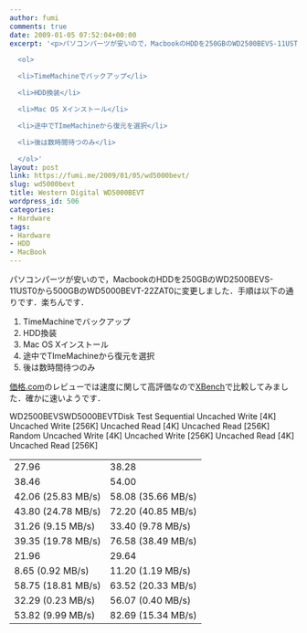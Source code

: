 ```yaml
---
author: fumi
comments: true
date: 2009-01-05 07:52:04+00:00
excerpt: '<p>パソコンパーツが安いので，MacbookのHDDを250GBのWD2500BEVS-11UST0から500GBのWD5000BEVT-22ZAT0に変更しました．手順は以下の通りです．楽ちんです．</p>

  <ol>

  <li>TimeMachineでバックアップ</li>

  <li>HDD換装</li>

  <li>Mac OS Xインストール</li>

  <li>途中でTImeMachineから復元を選択</li>

  <li>後は数時間待つのみ</li>

  </ol>'
layout: post
link: https://fumi.me/2009/01/05/wd5000bevt/
slug: wd5000bevt
title: Western Digital WD5000BEVT
wordpress_id: 506
categories:
- Hardware
tags:
- Hardware
- HDD
- MacBook
---
```


パソコンパーツが安いので，MacbookのHDDを250GBのWD2500BEVS-11UST0から500GBのWD5000BEVT-22ZAT0に変更しました．手順は以下の通りです．楽ちんです．

1. TimeMachineでバックアップ
2. HDD換装
3. Mac OS Xインストール
4. 途中でTImeMachineから復元を選択
5. 後は数時間待つのみ


[価格.com](http://review.kakaku.com/review/05366010669/)のレビューでは速度に関して高評価なので[XBench](http://www.xbench.com/)で比較してみました．確かに速いようです．


<table summary="XBench結果" >

<tr >WD2500BEVSWD5000BEVT</tr>

<tbody >
<tr >Disk Test
<td >27.96
</td>
<td >38.28
</td></tr>
<tr >Sequential
<td >38.46
</td>
<td >54.00
</td></tr>
<tr >Uncached Write [4K]
<td >42.06 (25.83 MB/s)
</td>
<td >58.08 (35.66 MB/s)
</td></tr>
<tr >Uncached Write [256K]
<td > 43.80 (24.78 MB/s)
</td>
<td >72.20  (40.85 MB/s)
</td></tr>
<tr >Uncached Read [4K]
<td >31.26 (9.15 MB/s)
</td>
<td >33.40  (9.78 MB/s)
</td></tr>
<tr >Uncached Read [256K]
<td >39.35 (19.78 MB/s)
</td>
<td >76.58  (38.49 MB/s)
</td></tr>
<tr >Random
<td >21.96
</td>
<td > 29.64
</td></tr>
<tr >Uncached Write [4K]
<td >8.65 (0.92 MB/s)
</td>
<td >11.20  (1.19 MB/s)
</td></tr>
<tr >Uncached Write [256K]
<td >58.75 (18.81 MB/s)
</td>
<td > 63.52  (20.33 MB/s)
</td></tr>
<tr >Uncached Read [4K]
<td >32.29 (0.23 MB/s)
</td>
<td >56.07  (0.40 MB/s)
</td></tr>
<tr >Uncached Read [256K]
<td > 53.82 (9.99 MB/s)
</td>
<td >82.69 (15.34 MB/s)
</td></tr>
</tbody>
</table>
